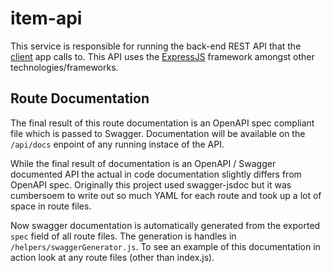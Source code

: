 # item-api
This service is responsible for running the back-end REST API that the [client](/client) app calls to. This API uses the [ExpressJS](https://expressjs.com/) framework amongst other technologies/frameworks.

## Route Documentation
The final result of this route documentation is an OpenAPI spec compliant file which is passed to Swagger. Documentation will be available on the `/api/docs` enpoint of any running instace of the API.

While the final result of documentation is an OpenAPI / Swagger documented API the actual in code documentation slightly differs from OpenAPI spec. Originally this project used swagger-jsdoc but it was cumbersoem to write out so much YAML for each route and took up a lot of space in route files.

Now swagger documentation is automatically generated from the exported `spec` field of all route files. The generation is handles in `/helpers/swaggerGenerator.js`. To see an example of this documentation in action look at any route files (other than index.js).
